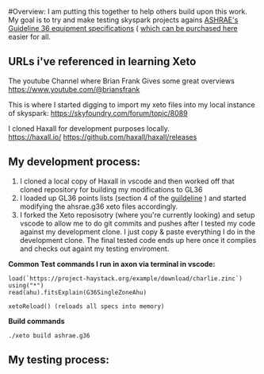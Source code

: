 #Overview:
I am putting this together to help others build upon this work.  My goal is to try and make testing skyspark projects agains [ASHRAE's Guideline 36 equipment specifications](https://tpc.ashrae.org/?cmtKey=d536fedd-5057-4fc6-be3a-808233902f4c) ( [which can be purchased here](https://store.accuristech.com/ashrae/standards/guideline-36-2021-high-performance-sequences-of-operation-for-hvac-systems?product_id=2229690) easier for all.  

## URLs i've referenced in learning Xeto 

The youtube Channel where Brian Frank Gives some great overviews
https://www.youtube.com/@briansfrank

This is where I started digging to import my xeto files into my local instance of skyspark:
https://skyfoundry.com/forum/topic/8089

I cloned Haxall for development purposes locally.  
https://haxall.io/
https://github.com/haxall/haxall/releases

## My development process:
1) I cloned a local copy of Haxall in vscode and then worked off that cloned repository for building my modifications to GL36
2) I loaded up GL36 points lists (section 4 of the [guildeline](https://store.accuristech.com/ashrae/standards/guideline-36-2021-high-performance-sequences-of-operation-for-hvac-systems?product_id=2229690) ) and started modifying the ahsrae.g36 xeto files accordingly. 
3) I forked the Xeto reposisotry (where you're currently looking) and setup vscode to allow me to do git commits and pushes after I tested my code against my development clone.  I just copy & paste everything I do in the development clone. The final tested code ends up here once it complies and checks out againt my testing enviroment.

**Common Test commands I run in axon via terminal in vscode:**
    
    load(`https://project-haystack.org/example/download/charlie.zinc`)
    using("*")
    read(ahu).fitsExplain(G36SingleZoneAhu)

    xetoReload() (reloads all specs into memory)

**Build commands**

    ./xeto build ashrae.g36

## My testing process:
